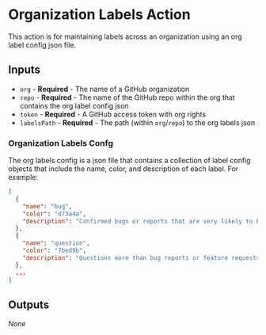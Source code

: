 
# Organization Labels Action

This action is for maintaining labels across an organization using an org label config json file.

## Inputs

* `org` - **Required** - The name of a GitHub organization
* `repo` - **Required** - The name of the GitHub repo within the org that contains the org label config json
* `token` - **Required** - A GitHub access token with org rights
* `labelsPath` - **Required** - The path (within `org`/`repo`) to the org labels json

### Organization Labels Confg

The org labels config is a json file that contains a collection of label config objects that include the name, color, and description of each label. For example:

```json
[
  {
    "name": "bug",
    "color": "d73a4a",
    "description": "Confirmed bugs or reports that are very likely to be bugs"
  },
  {
    "name": "question",
    "color": "7bed9b",
    "description": "Questions more than bug reports or feature requests (e.g. how do I do X)"
  },
  ...
]
```

## Outputs

*None*

